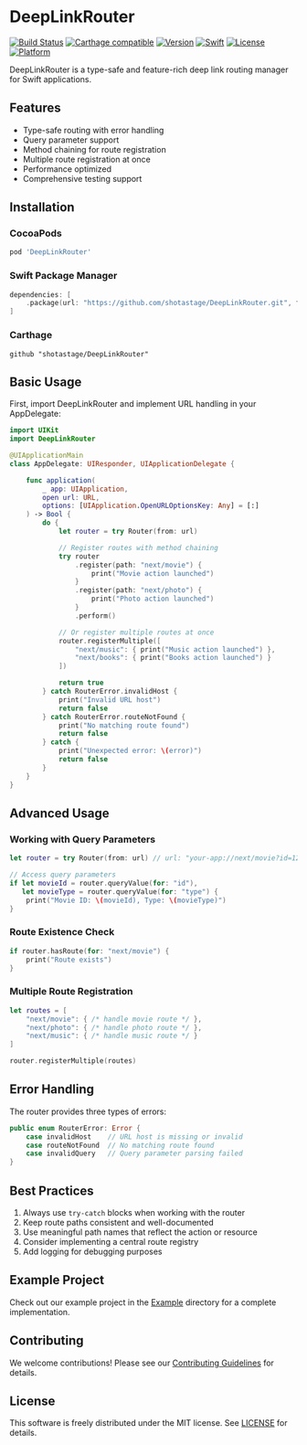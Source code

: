 # DeepLinkRouter

[![Build Status](https://travis-ci.org/shotastage/DeepLinkRouter.swift.svg?branch=master)](https://travis-ci.org/shotastage/DeepLinkRouter.swift)
[![Carthage compatible](https://img.shields.io/badge/Carthage-compatible-4BC51D.svg?style=flat)](https://github.com/shotasatge/DeepLinkRouter.swift)
[![Version](https://img.shields.io/cocoapods/v/DeepLinkRouter.svg?style=flat)](http://cocoapods.org/pods/DeepLinkRouter)
[![Swift](https://img.shields.io/badge/Swift-5.9-orange.svg)](https://swift.org/)
[![License](https://img.shields.io/cocoapods/l/DeepLinkRouter.svg?style=flat)](http://cocoapods.org/pods/DeepLinkRouter)
[![Platform](https://img.shields.io/cocoapods/p/DeepLinkRouter.svg?style=flat)](http://cocoapods.org/pods/DeepLinkRouter)

DeepLinkRouter is a type-safe and feature-rich deep link routing manager for Swift applications.

## Features

- Type-safe routing with error handling
- Query parameter support
- Method chaining for route registration
- Multiple route registration at once
- Performance optimized
- Comprehensive testing support

## Installation

### CocoaPods

```ruby
pod 'DeepLinkRouter'
```

### Swift Package Manager

```swift
dependencies: [
    .package(url: "https://github.com/shotastage/DeepLinkRouter.git", from: "1.0.0")
]
```

### Carthage

```
github "shotastage/DeepLinkRouter"
```

## Basic Usage

First, import DeepLinkRouter and implement URL handling in your AppDelegate:

```swift
import UIKit
import DeepLinkRouter

@UIApplicationMain
class AppDelegate: UIResponder, UIApplicationDelegate {

    func application(
        _ app: UIApplication,
        open url: URL,
        options: [UIApplication.OpenURLOptionsKey: Any] = [:]
    ) -> Bool {
        do {
            let router = try Router(from: url)

            // Register routes with method chaining
            try router
                .register(path: "next/movie") {
                    print("Movie action launched")
                }
                .register(path: "next/photo") {
                    print("Photo action launched")
                }
                .perform()

            // Or register multiple routes at once
            router.registerMultiple([
                "next/music": { print("Music action launched") },
                "next/books": { print("Books action launched") }
            ])

            return true
        } catch RouterError.invalidHost {
            print("Invalid URL host")
            return false
        } catch RouterError.routeNotFound {
            print("No matching route found")
            return false
        } catch {
            print("Unexpected error: \(error)")
            return false
        }
    }
}
```

## Advanced Usage

### Working with Query Parameters

```swift
let router = try Router(from: url) // url: "your-app://next/movie?id=123&type=action"

// Access query parameters
if let movieId = router.queryValue(for: "id"),
   let movieType = router.queryValue(for: "type") {
    print("Movie ID: \(movieId), Type: \(movieType)")
}
```

### Route Existence Check

```swift
if router.hasRoute(for: "next/movie") {
    print("Route exists")
}
```

### Multiple Route Registration

```swift
let routes = [
    "next/movie": { /* handle movie route */ },
    "next/photo": { /* handle photo route */ },
    "next/music": { /* handle music route */ }
]

router.registerMultiple(routes)
```

## Error Handling

The router provides three types of errors:

```swift
public enum RouterError: Error {
    case invalidHost    // URL host is missing or invalid
    case routeNotFound  // No matching route found
    case invalidQuery   // Query parameter parsing failed
}
```

## Best Practices

1. Always use `try-catch` blocks when working with the router
2. Keep route paths consistent and well-documented
3. Use meaningful path names that reflect the action or resource
4. Consider implementing a central route registry
5. Add logging for debugging purposes

## Example Project

Check out our example project in the [Example](./Example) directory for a complete implementation.

## Contributing

We welcome contributions! Please see our [Contributing Guidelines](CONTRIBUTING.md) for details.

## License

This software is freely distributed under the MIT license. See [LICENSE](./LICENSE) for details.
